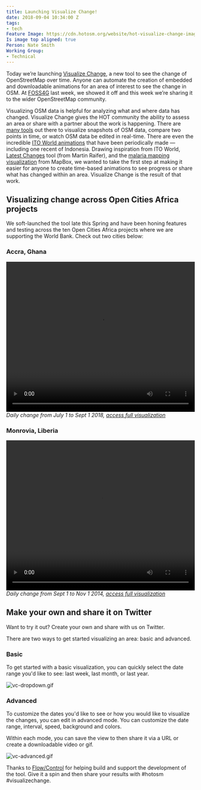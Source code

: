 ```yaml
---
title: Launching Visualize Change!
date: 2018-09-04 10:34:00 Z
tags:
- tech
Feature Image: https://cdn.hotosm.org/website/hot-visualize-change-image.png
Is image top aligned: true
Person: Nate Smith
Working Group:
- Technical
---
```


Today we’re launching [Visualize Change](https://visualize-change.hotosm.org), a new tool to see the change of OpenStreetMap over time. Anyone can automate the creation of embedded and downloadable animations for an area of interest to see the change in OSM. At [FOSS4G](https://2018.foss4g.org/) last week, we showed it off and this week we’re sharing it to the wider OpenStreetMap community. 

Visualizing OSM data is helpful for analyzing what and where data has changed. Visualize Change gives the HOT community the ability to assess an area or share with a partner about the work is happening. There are [many tools](https://wiki.openstreetmap.org/wiki/List_of_OSM-based_services) out there to visualize snapshots of OSM data, compare two points in time, or watch OSM data be edited in real-time. There are even the incredible [ITO World animations](https://wiki.openstreetmap.org/wiki/Ito_World) that have been periodically made — including one recent of Indonesia. Drawing inspiration from ITO World, [Latest Changes](https://tyrasd.github.io/latest-changes) tool (from Martin Raifer), and the [malaria mapping visualization](https://www.mapbox.com/malaria-mapping/) from MapBox, we wanted to take the first step at making it easier for anyone to create time-based animations to see progress or share what has changed within an area. Visualize Change is the result of that work.

## Visualizing change across Open Cities Africa projects

We soft-launched the tool late this Spring and have been honing features and testing across the ten Open Cities Africa projects where we are supporting the World Bank. Check out two cities below:

### Accra, Ghana
<video controls autoplay loop src="https://visualize-change.hotosm.org/renders/303cd3affeafc5e655aa5d0e93b168ec/render.mp4" width="100%" height="400">Sorry, your browser doesn't support embedded videos.</video>
_Daily change from July 1 to Sept 1 2018, [access full visualization](https://visualize-change.hotosm.org/view/2)_

### Monrovia, Liberia
<video controls autoplay loop src="https://visualize-change.hotosm.org/renders/5f61bdff3bf3cea6bb8d37aebbfff8a4/render.mp4" width="100%" height="400">Sorry, your browser doesn't support embedded videos.</video>
_Daily change from Sept 1 to Nov 1 2014, [access full visualization](https://visualize-change.hotosm.org/view/3)_
## Make your own and share it on Twitter

Want to try it out? Create your own and share with us on Twitter. 

There are two ways to get started visualizing an area: basic and advanced. 

### Basic

To get started with a basic visualization, you can quickly select the date range you'd like to see: last week, last month, or last year. 

![vc-dropdown.gif](https://cdn.hotosm.org/website/vc-dropdown.gif)

### Advanced

To customize the dates you'd like to see or how you would like to visualize the changes, you can edit in advanced mode. You can customize the date range, interval, speed, background and colors. 

Within each mode, you can save the view to then share it via a URL or create a downloadable video or gif. 

![vc-advanced.gif](https://cdn.hotosm.org/website/vc-advanced.gif)

Thanks to [Flow/Control](http://flow-control.io/) for helping build and support the development of the tool. Give it a spin and then share your results with #hotosm #visualizechange. 
